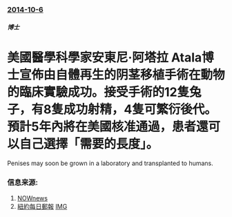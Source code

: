 ### [2014-10-6](/news/2014/10/6/index.md)

##### 博士
#  美國醫學科學家安東尼·阿塔拉 Atala博士宣佈由自體再生的阴茎移植手術在動物的臨床實驗成功。接受手術的12隻兔子，有8隻成功射精，4隻可繁衍後代。預計5年內將在美國核准通過，患者還可以自己選擇「需要的長度」。 

Penises may soon be grown in a laboratory and transplanted to humans.


### 信息来源:

1. [NOWnews](http://www.nownews.com/n/2014/10/07/1444919)
2. [紐約每日郵報](http://www.nydailynews.com/life-style/health/medical-innovation-lab-grown-penis-article-1.1965199) [IMG](https://www.nydailynews.com/resizer/9mn8Fk1l-HprhjJ64JVlFiOJV7I=/1200x0/top/arc-anglerfish-arc2-prod-tronc.s3.amazonaws.com/public/B3HT7AC74AGZZL3NOBNVI3HUMQ.jpg)
